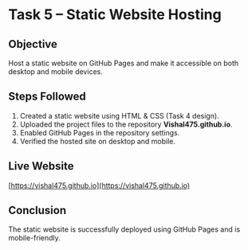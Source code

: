 # Task 5 – Static Website Hosting

## Objective
Host a static website on GitHub Pages and make it accessible on both desktop and mobile devices.

## Steps Followed
1. Created a static website using HTML & CSS (Task 4 design).
2. Uploaded the project files to the repository **Vishal475.github.io**.
3. Enabled GitHub Pages in the repository settings.
4. Verified the hosted site on desktop and mobile.

## Live Website
[https://vishal475.github.io](https://vishal475.github.io)

## Conclusion
The static website is successfully deployed using GitHub Pages and is mobile-friendly.
